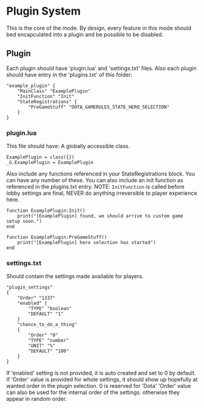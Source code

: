 # Plugin System
This is the core of the mode. By design, every feature in this mode should bed encapculated into a plugin and be possible to be disabled.

## Plugin
Each plugin should have 'plugin.lua' and 'settings.txt' files.
Also each plugin should have entry in the 'plugins.txt' of this folder:
```
"example_plugin" {
    "MainClass" "ExamplePlugin"
    "InitFunction" "Init"
    "StateRegistrations" {
        "PreGameStuff" "DOTA_GAMERULES_STATE_HERO_SELECTION" 
    }
}
```
### plugin.lua
This file should have:
A globally accessible class.
```
ExamplePlugin = class({})
_G.ExamplePlugin = ExamplePlugin
```
Also include any functions referenced in your StateRegistrations block. You can have any number of these.
You can also include an init function as referenced in the plugins.txt entry.
NOTE: `InitFunction` is called before lobby settings are final, NEVER do anything irreversible to player experience here.
```
function ExamplePlugin:Init()
    print("[ExamplePlugin] found, we should arrive to custom game setup soon.")
end

function ExamplePlugin:PreGameStuff()
    print("[ExamplePlugin] hero selection has started")
end
```


### settings.txt
Should contain the settings made available for players.
```
"plugin_settings"
{
    "Order" "1337"
    "enabled" {
        "TYPE" "boolean"
        "DEFAULT" "1"
    }
    "chance_to_do_a_thing"
    {
        "Order" "0"
        "TYPE" "number"
        "UNIT" "%"
        "DEFAULT" "100"
    }
}
```
If 'enabled' setting is not provided, it is auto created and set to 0 by default.
If 'Order' value is provided for whole settings, it should show up hopefully at wanted order in the plugin selection. 0 is reserved for 'Dota'
'Order' value can also be used for the internal order of the settings. otherwise they appear in random order.


##